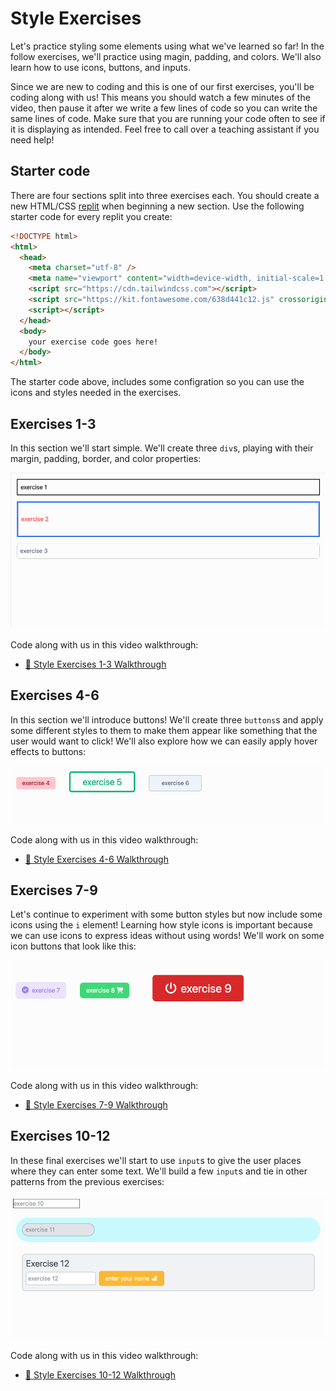 # Style Exercises

Let's practice styling some elements using what we've learned so far! In the follow exercises, we'll
practice using magin, padding, and colors. We'll also learn how to use icons, buttons, and inputs.

Since we are new to coding and this is one of our first exercises, you'll be coding along with us!
This means you should watch a few minutes of the video, then pause it after we write a few lines of
code so you can write the same lines of code. Make sure that you are running your code often to see
if it is displaying as intended. Feel free to call over a teaching assistant if you need help!

## Starter code

There are four sections split into three exercises each. You should create a new HTML/CSS
[replit](https://replit.com/~) when beginning a new section. Use the following starter code for
every replit you create:

```html
<!DOCTYPE html>
<html>
  <head>
    <meta charset="utf-8" />
    <meta name="viewport" content="width=device-width, initial-scale=1.0" />
    <script src="https://cdn.tailwindcss.com"></script>
    <script src="https://kit.fontawesome.com/638d441c12.js" crossorigin="anonymous"></script>
    <script></script>
  </head>
  <body>
    your exercise code goes here!
  </body>
</html>
```

The starter code above, includes some configration so you can use the icons and styles needed in the
exercises.

## Exercises 1-3

In this section we'll start simple. We'll create three `div`s, playing with their margin, padding,
border, and color properties:

![1-3](images/1-3.png)

Code along with us in this video walkthrough:

- [🎥 Style Exercises 1-3 Walkthrough]()

## Exercises 4-6

In this section we'll introduce buttons! We'll create three `buttons`s and apply some different
styles to them to make them appear like something that the user would want to click! We'll also
explore how we can easily apply hover effects to buttons:

![4-6](images/4-6.png)

Code along with us in this video walkthrough:

- [🎥 Style Exercises 4-6 Walkthrough]()

## Exercises 7-9

Let's continue to experiment with some button styles but now include some icons using the `i`
element! Learning how style icons is important because we can use icons to express ideas without
using words! We'll work on some icon buttons that look like this:

![7-9](images/7-9.png)

Code along with us in this video walkthrough:

- [🎥 Style Exercises 7-9 Walkthrough]()

## Exercises 10-12

In these final exercises we'll start to use `input`s to give the user places where they can enter
some text. We'll build a few `input`s and tie in other patterns from the previous exercises:

![10-12](images/10-12.png)

Code along with us in this video walkthrough:

- [🎥 Style Exercises 10-12 Walkthrough]()